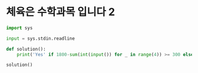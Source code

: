# 체육은 수학과목 입니다 2

```python
import sys

input = sys.stdin.readline

def solution():
    print('Yes' if 1800-sum(int(input()) for _ in range(4)) >= 300 else 'No')

solution()
```

